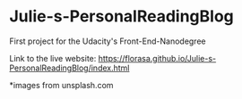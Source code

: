 # Julie-s-PersonalReadingBlog
First project for the Udacity's Front-End-Nanodegree

Link to the live website: https://florasa.github.io/Julie-s-PersonalReadingBlog/index.html


*images from unsplash.com 
